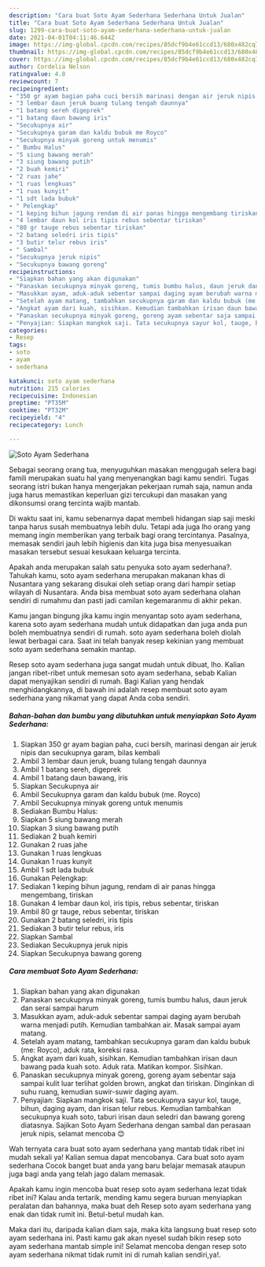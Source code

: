 ```yaml
---
description: "Cara buat Soto Ayam Sederhana Sederhana Untuk Jualan"
title: "Cara buat Soto Ayam Sederhana Sederhana Untuk Jualan"
slug: 1299-cara-buat-soto-ayam-sederhana-sederhana-untuk-jualan
date: 2021-04-01T04:11:46.644Z
image: https://img-global.cpcdn.com/recipes/85dcf9b4e61ccd13/680x482cq70/soto-ayam-sederhana-foto-resep-utama.jpg
thumbnail: https://img-global.cpcdn.com/recipes/85dcf9b4e61ccd13/680x482cq70/soto-ayam-sederhana-foto-resep-utama.jpg
cover: https://img-global.cpcdn.com/recipes/85dcf9b4e61ccd13/680x482cq70/soto-ayam-sederhana-foto-resep-utama.jpg
author: Cordelia Nelson
ratingvalue: 4.8
reviewcount: 7
recipeingredient:
- "350 gr ayam bagian paha cuci bersih marinasi dengan air jeruk nipis dan secukupnya garam bilas kembali"
- "3 lembar daun jeruk buang tulang tengah daunnya"
- "1 batang sereh digeprek"
- "1 batang daun bawang iris"
- "Secukupnya air"
- "Secukupnya garam dan kaldu bubuk me Royco"
- "Secukupnya minyak goreng untuk menumis"
- " Bumbu Halus"
- "5 siung bawang merah"
- "3 siung bawang putih"
- "2 buah kemiri"
- "2 ruas jahe"
- "1 ruas lengkuas"
- "1 ruas kunyit"
- "1 sdt lada bubuk"
- " Pelengkap"
- "1 keping bihun jagung rendam di air panas hingga mengembang tiriskan"
- "4 lembar daun kol iris tipis rebus sebentar tiriskan"
- "80 gr tauge rebus sebentar tiriskan"
- "2 batang seledri iris tipis"
- "3 butir telur rebus iris"
- " Sambal"
- "Secukupnya jeruk nipis"
- "Secukupnya bawang goreng"
recipeinstructions:
- "Siapkan bahan yang akan digunakan"
- "Panaskan secukupnya minyak goreng, tumis bumbu halus, daun jeruk dan serai sampai harum"
- "Masukkan ayam, aduk-aduk sebentar sampai daging ayam berubah warna menjadi putih. Kemudian tambahkan air. Masak sampai ayam matang."
- "Setelah ayam matang, tambahkan secukupnya garam dan kaldu bubuk (me: Royco), aduk rata, koreksi rasa."
- "Angkat ayam dari kuah, sisihkan. Kemudian tambahkan irisan daun bawang pada kuah soto. Aduk rata. Matikan kompor. Sisihkan."
- "Panaskan secukupnya minyak goreng, goreng ayam sebentar saja sampai kulit luar terlihat golden brown, angkat dan tiriskan. Dinginkan di suhu ruang, kemudian suwir-suwir daging ayam."
- "Penyajian: Siapkan mangkok saji. Tata secukupnya sayur kol, tauge, bihun, daging ayam, dan irisan telur rebus. Kemudian tambahkan secukupnya kuah soto, taburi irisan daun seledri dan bawang goreng diatasnya. Sajikan Soto Ayam Sederhana dengan sambal dan perasaan jeruk nipis, selamat mencoba 😊"
categories:
- Resep
tags:
- soto
- ayam
- sederhana

katakunci: soto ayam sederhana 
nutrition: 215 calories
recipecuisine: Indonesian
preptime: "PT35M"
cooktime: "PT32M"
recipeyield: "4"
recipecategory: Lunch

---
```



![Soto Ayam Sederhana](https://img-global.cpcdn.com/recipes/85dcf9b4e61ccd13/680x482cq70/soto-ayam-sederhana-foto-resep-utama.jpg)

Sebagai seorang orang tua, menyuguhkan masakan menggugah selera bagi famili merupakan suatu hal yang menyenangkan bagi kamu sendiri. Tugas seorang istri bukan hanya mengerjakan pekerjaan rumah saja, namun anda juga harus memastikan keperluan gizi tercukupi dan masakan yang dikonsumsi orang tercinta wajib mantab.

Di waktu  saat ini, kamu sebenarnya dapat membeli hidangan siap saji meski tanpa harus susah membuatnya lebih dulu. Tetapi ada juga lho orang yang memang ingin memberikan yang terbaik bagi orang tercintanya. Pasalnya, memasak sendiri jauh lebih higienis dan kita juga bisa menyesuaikan masakan tersebut sesuai kesukaan keluarga tercinta. 



Apakah anda merupakan salah satu penyuka soto ayam sederhana?. Tahukah kamu, soto ayam sederhana merupakan makanan khas di Nusantara yang sekarang disukai oleh setiap orang dari hampir setiap wilayah di Nusantara. Anda bisa membuat soto ayam sederhana olahan sendiri di rumahmu dan pasti jadi camilan kegemaranmu di akhir pekan.

Kamu jangan bingung jika kamu ingin menyantap soto ayam sederhana, karena soto ayam sederhana mudah untuk didapatkan dan juga anda pun boleh membuatnya sendiri di rumah. soto ayam sederhana boleh diolah lewat berbagai cara. Saat ini telah banyak resep kekinian yang membuat soto ayam sederhana semakin mantap.

Resep soto ayam sederhana juga sangat mudah untuk dibuat, lho. Kalian jangan ribet-ribet untuk memesan soto ayam sederhana, sebab Kalian dapat menyajikan sendiri di rumah. Bagi Kalian yang hendak menghidangkannya, di bawah ini adalah resep membuat soto ayam sederhana yang nikamat yang dapat Anda coba sendiri.

<!--inarticleads1-->

##### Bahan-bahan dan bumbu yang dibutuhkan untuk menyiapkan Soto Ayam Sederhana:

1. Siapkan 350 gr ayam bagian paha, cuci bersih, marinasi dengan air jeruk nipis dan secukupnya garam, bilas kembali
1. Ambil 3 lembar daun jeruk, buang tulang tengah daunnya
1. Ambil 1 batang sereh, digeprek
1. Ambil 1 batang daun bawang, iris
1. Siapkan Secukupnya air
1. Ambil Secukupnya garam dan kaldu bubuk (me. Royco)
1. Ambil Secukupnya minyak goreng untuk menumis
1. Sediakan  Bumbu Halus:
1. Siapkan 5 siung bawang merah
1. Siapkan 3 siung bawang putih
1. Sediakan 2 buah kemiri
1. Gunakan 2 ruas jahe
1. Gunakan 1 ruas lengkuas
1. Gunakan 1 ruas kunyit
1. Ambil 1 sdt lada bubuk
1. Gunakan  Pelengkap:
1. Sediakan 1 keping bihun jagung, rendam di air panas hingga mengembang, tiriskan
1. Gunakan 4 lembar daun kol, iris tipis, rebus sebentar, tiriskan
1. Ambil 80 gr tauge, rebus sebentar, tiriskan
1. Gunakan 2 batang seledri, iris tipis
1. Sediakan 3 butir telur rebus, iris
1. Siapkan  Sambal
1. Sediakan Secukupnya jeruk nipis
1. Siapkan Secukupnya bawang goreng




<!--inarticleads2-->

##### Cara membuat Soto Ayam Sederhana:

1. Siapkan bahan yang akan digunakan
1. Panaskan secukupnya minyak goreng, tumis bumbu halus, daun jeruk dan serai sampai harum
1. Masukkan ayam, aduk-aduk sebentar sampai daging ayam berubah warna menjadi putih. Kemudian tambahkan air. Masak sampai ayam matang.
1. Setelah ayam matang, tambahkan secukupnya garam dan kaldu bubuk (me: Royco), aduk rata, koreksi rasa.
1. Angkat ayam dari kuah, sisihkan. Kemudian tambahkan irisan daun bawang pada kuah soto. Aduk rata. Matikan kompor. Sisihkan.
1. Panaskan secukupnya minyak goreng, goreng ayam sebentar saja sampai kulit luar terlihat golden brown, angkat dan tiriskan. Dinginkan di suhu ruang, kemudian suwir-suwir daging ayam.
1. Penyajian: Siapkan mangkok saji. Tata secukupnya sayur kol, tauge, bihun, daging ayam, dan irisan telur rebus. Kemudian tambahkan secukupnya kuah soto, taburi irisan daun seledri dan bawang goreng diatasnya. Sajikan Soto Ayam Sederhana dengan sambal dan perasaan jeruk nipis, selamat mencoba 😊




Wah ternyata cara buat soto ayam sederhana yang mantab tidak ribet ini mudah sekali ya! Kalian semua dapat mencobanya. Cara buat soto ayam sederhana Cocok banget buat anda yang baru belajar memasak ataupun juga bagi anda yang telah jago dalam memasak.

Apakah kamu ingin mencoba buat resep soto ayam sederhana lezat tidak ribet ini? Kalau anda tertarik, mending kamu segera buruan menyiapkan peralatan dan bahannya, maka buat deh Resep soto ayam sederhana yang enak dan tidak rumit ini. Betul-betul mudah kan. 

Maka dari itu, daripada kalian diam saja, maka kita langsung buat resep soto ayam sederhana ini. Pasti kamu gak akan nyesel sudah bikin resep soto ayam sederhana mantab simple ini! Selamat mencoba dengan resep soto ayam sederhana nikmat tidak rumit ini di rumah kalian sendiri,ya!.

